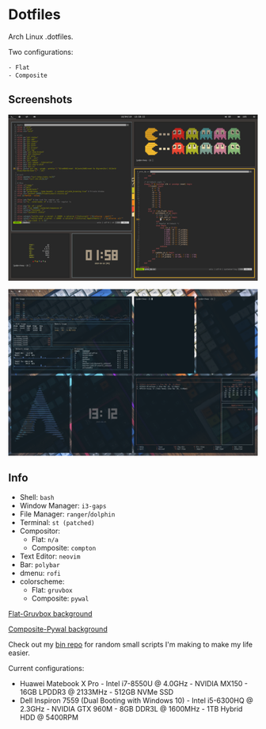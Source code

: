 # Dotfiles
Arch Linux .dotfiles.

Two configurations:
    
    - Flat
    - Composite

## Screenshots

![Flat](./scrots/flat_tiling.png "Flat - gruvbox")

![Composite](./scrots/comp_tiling.png "Composite - PyWal")

## Info

- Shell: `bash`
- Window Manager: `i3-gaps`
- File Manager: `ranger`/`dolphin`
- Terminal: `st (patched)`
- Compositor: 
    - Flat: `n/a`
    - Composite: `compton`
- Text Editor: `neovim`
- Bar: `polybar`
- dmenu: `rofi`
- colorscheme: 
    - Flat: `gruvbox`
    - Composite: `pywal`

[Flat-Gruvbox background](http://i.imgur.com/PJbX0MG.png)

[Composite-Pywal background](https://i.redd.it/387vx69mzkcx.jpg)

Check out my [bin repo](https://github.com/grahamsider/bin) for random small scripts I'm making to make my life easier.

Current configurations:
- Huawei Matebook X Pro - Intel i7-8550U @ 4.0GHz - NVIDIA MX150 - 16GB LPDDR3 @ 2133MHz - 512GB NVMe SSD
- Dell Inspiron 7559 (Dual Booting with Windows 10) - Intel i5-6300HQ @ 2.3GHz - NVIDIA GTX 960M - 8GB DDR3L @ 1600MHz - 1TB Hybrid HDD @ 5400RPM
